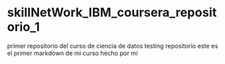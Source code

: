 # skillNetWork_IBM_coursera_repositorio_1
primer repositorio del curso de ciencia de datos
testing repositorio
este es el primer markdown de mi curso hecho por mi
